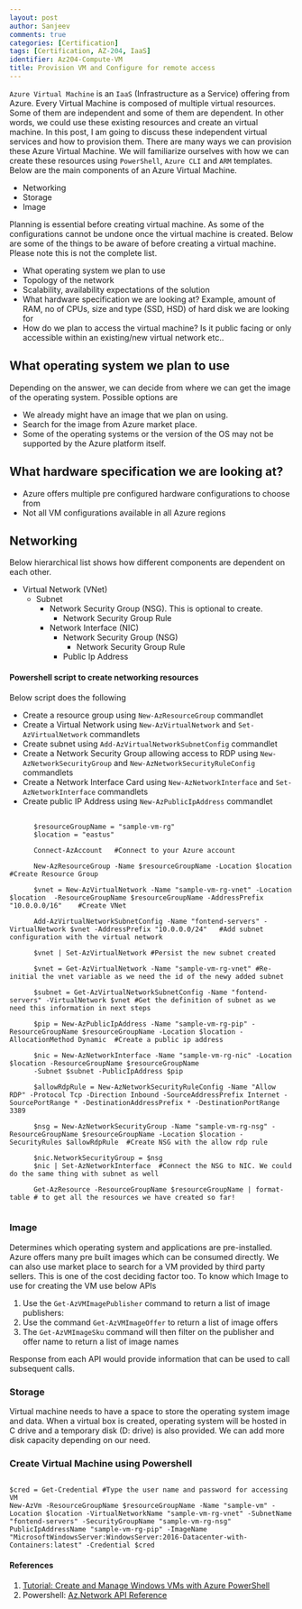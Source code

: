 ```yaml
---
layout: post
author: Sanjeev
comments: true
categories: [Certification]
tags: [Certification, AZ-204, IaaS]
identifier: Az204-Compute-VM
title: Provision VM and Configure for remote access
---
```


``Azure Virtual Machine`` is an ``IaaS`` (Infrastructure as a Service) offering from Azure. Every Virtual Machine is composed of multiple virtual resources. Some of them are independent and some of them are dependent. In other words, we could use these existing resources and create an virtual machine. In this post, I am going to discuss these independent virtual services and how to provision them. There are many ways we can provision these Azure Virtual Machine. We will familiarize ourselves with how we can create these resources using ``PowerShell``, ``Azure CLI`` and ``ARM`` templates. Below are the main components of an Azure Virtual Machine.

+ Networking
+ Storage
+ Image

Planning is essential before creating virtual machine. As some of the configurations cannot be undone once the virtual machine is created. Below are some of the things to be aware of before creating a virtual machine. Please note this is not the complete list.
+ What operating system we plan to use
+ Topology of the network
+ Scalability, availability expectations of the solution
+ What hardware specification we are looking at? Example, amount of RAM, no of CPUs, size and type (SSD, HSD) of hard disk we are looking for
+ How do we plan to access the virtual machine? Is it public facing or only accessible within an existing/new virtual network etc..

## What operating system we plan to use
Depending on the answer, we can decide from where we can get the image of the operating system. Possible options are
+ We already might have an image that we plan on using.
+ Search for the image from Azure market place.
+ Some of the operating systems or the version of the OS may not be supported by the Azure platform itself.

## What hardware specification we are looking at?
+ Azure offers multiple pre configured hardware configurations to choose from
+ Not all VM configurations available in all Azure regions

## Networking
Below hierarchical list shows how different components are dependent on each other.

+ Virtual Network (VNet)
  + Subnet
    + Network Security Group (NSG). This is optional to create.
       + Network Security Group Rule
    + Network Interface (NIC)
      + Network Security Group (NSG)
        + Network Security Group Rule
      + Public Ip Address

#### Powershell script to create networking resources
Below script does the following
+ Create a resource group using ```New-AzResourceGroup``` commandlet
+ Create a Virtual Network using ```New-AzVirtualNetwork``` and ```Set-AzVirtualNetwork``` commandlets
+ Create subnet using ```Add-AzVirtualNetworkSubnetConfig``` commandlet
+ Create a Network Security Group allowing access to RDP using ```New-AzNetworkSecurityGroup``` and ```New-AzNetworkSecurityRuleConfig``` commandlets 
+ Create a Network Interface Card using ```New-AzNetworkInterface``` and ```Set-AzNetworkInterface``` commandlets
+ Create public IP Address using ```New-AzPublicIpAddress``` commandlet

<pre>
    <code class="powershell">
      $resourceGroupName = "sample-vm-rg"
      $location = "eastus"

      Connect-AzAccount   #Connect to your Azure account

      New-AzResourceGroup -Name $resourceGroupName -Location $location   #Create Resource Group

      $vnet = New-AzVirtualNetwork -Name "sample-vm-rg-vnet" -Location $location  -ResourceGroupName $resourceGroupName -AddressPrefix "10.0.0.0/16"    #Create VNet

      Add-AzVirtualNetworkSubnetConfig -Name "fontend-servers" -VirtualNetwork $vnet -AddressPrefix "10.0.0.0/24"   #Add subnet configuration with the virtual network

      $vnet | Set-AzVirtualNetwork #Persist the new subnet created

      $vnet = Get-AzVirtualNetwork -Name "sample-vm-rg-vnet" #Re-initial the vnet variable as we need the id of the newy added subnet

      $subnet = Get-AzVirtualNetworkSubnetConfig -Name "fontend-servers" -VirtualNetwork $vnet #Get the definition of subnet as we need this information in next steps

      $pip = New-AzPublicIpAddress -Name "sample-vm-rg-pip" -ResourceGroupName $resourceGroupName -Location $location -AllocationMethod Dynamic  #Create a public ip address

      $nic = New-AzNetworkInterface -Name "sample-vm-rg-nic" -Location $location -ResourceGroupName $resourceGroupName 
      -Subnet $subnet -PublicIpAddress $pip

      $allowRdpRule = New-AzNetworkSecurityRuleConfig -Name "Allow RDP" -Protocol Tcp -Direction Inbound -SourceAddressPrefix Internet -SourcePortRange * -DestinationAddressPrefix * -DestinationPortRange 3389

      $nsg = New-AzNetworkSecurityGroup -Name "sample-vm-rg-nsg" -ResourceGroupName $resourceGroupName -Location $location -SecurityRules $allowRdpRule  #Create NSG with the allow rdp rule

      $nic.NetworkSecurityGroup = $nsg
      $nic | Set-AzNetworkInterface  #Connect the NSG to NIC. We could do the same thing with subnet as well

      Get-AzResource -ResourceGroupName $resourceGroupName | format-table # to get all the resources we have created so far!
      </code>
</pre>

### Image

Determines which operating system and applications are pre-installed. Azure offers many pre built images which can be consumed directly. We can also use market place to search for a VM provided by third party sellers. This is one of the cost deciding factor too. To know which Image to use for creating the VM use below APIs

1. Use the ```Get-AzVMImagePublisher``` command to return a list of image publishers:
1. Use the command ```Get-AzVMImageOffer``` to return a list of image offers
1. The ```Get-AzVMImageSku``` command will then filter on the publisher and offer name to return a list of image names

Response from each API would provide information that can be used to call subsequent calls. 

### Storage

Virtual machine needs to have a space to store the operating system image and data. When a virtual box is created, operating system will be hosted in C drive and a temporary disk (D: drive) is also provided. We can add more disk capacity depending on our need.

### Create Virtual Machine using Powershell

<pre><code class="powershell">
$cred = Get-Credential #Type the user name and password for accessing VM
New-AzVm -ResourceGroupName $resourceGroupName -Name "sample-vm" -Location $location -VirtualNetworkName "sample-vm-rg-vnet" -SubnetName "fontend-servers" -SecurityGroupName "sample-vm-rg-nsg" PublicIpAddressName "sample-vm-rg-pip" -ImageName "MicrosoftWindowsServer:WindowsServer:2016-Datacenter-with-Containers:latest" -Credential $cred
</code></pre>

#### References
1. [Tutorial: Create and Manage Windows VMs with Azure PowerShell](https://docs.microsoft.com/en-us/azure/virtual-machines/windows/tutorial-manage-vm?WT.mc_id=thomasmaurer-blog-thmaure)
1. Powershell: [Az.Network API Reference](https://docs.microsoft.com/en-us/powershell/module/az.network/?view=azps-4.3.0)

<script>hljs.initHighlightingOnLoad();</script>
